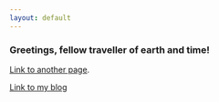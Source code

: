 ```yaml
---
layout: default
---
```


### Greetings, fellow traveller of earth and time!
[Link to another page](./another-page.html).

[Link to my blog](/blog.html)